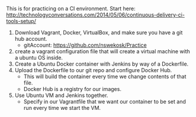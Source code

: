 This is for practicing on a CI environment. Start here: http://technologyconversations.com/2014/05/06/continuous-delivery-ci-tools-setup/

1. Download Vagrant, Docker, VirtualBox, and make sure you have a git hub account.
	- gitAccount: https://github.com/nswekosk/Practice
2. create a vagrant configuration file that will create a virtual machine with a ubuntu OS inside.
3. Create a Ubuntu Docker container with Jenkins by way of a Dockerfile.
4. Upload the Dockerfile to our git repo and configure Docker Hub.
	- This will build the container every time we change contents of that file.
	- Docker Hub is a registry for our images.
5. Use Ubuntu VM and Jenkins together.
	- Specify in our Vagrantfile that we want our container to be set and run every time we start the VM.
